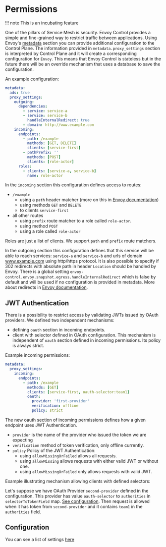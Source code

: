 # Permissions

!!! note
    This is an incubating feature

One of the pillars of Service Mesh is security.
Envoy Control provides a simple and fine-grained way to restrict traffic between applications.
Using Envoy's [metadata](https://www.envoyproxy.io/docs/envoy/latest/api-v2/api/v2/core/base.proto#core-metadata)
section you can provide additional configuration to the Control Plane.
The information provided in `metadata.proxy_settings` section is interpreted by Control Plane
and it will create a corresponding configuration for `Envoy`.
This means that Envoy Control is stateless
but in the future there will be an override mechanism that uses a database to save the configuration.

An example configuration:

```yaml
metadata:
  ads: true
  proxy_settings:
    outgoing:
      dependencies:
        - service: service-a
        - service: service-b
          handleInternalRedirect: true
        - domain: http://www.example.com
    incoming:
      endpoints:
        - path: /example
          methods: [GET, DELETE]
          clients: [service-first]
        - pathPrefix: ''
          methods: [POST]
          clients: [role-actor]
      roles:
        - clients: [service-a, service-b]
          name: role-actor
```

In the `incoming` section this configuration defines access to routes:

* `/example`
    * using a `path` header matcher (more on this in [Envoy documentation](https://www.envoyproxy.io/docs/envoy/latest/api-v2/config/rbac/v2/rbac.proto#config-rbac-v2-permission))
    * using methods `GET` and `DELETE`
    * to clients `service-first`
* all other routes
    * using `prefix` route matcher to a role called `role-actor`.
    * using method `POST`
    * using a role called `role-actor`

Roles are just a list of clients. We support `path` and `prefix` route matchers.

In the outgoing section this configuration defines that this service will be able to reach
services: `service-a` and `service-b` and urls of domain www.example.com using http/https protocol. 
It is also possible to specify if 302 redirects with absolute path in header `Location` should be
handled by Envoy. There is a global setting `envoy-control.envoy.snapshot.egress.handleInternalRedirect` which is false by default
and will be used if no configuration is provided in metadata. More about redirects in
[Envoy documentation](https://www.envoyproxy.io/docs/envoy/latest/intro/arch_overview/http/http_connection_management#internal-redirects).

## JWT Authentication

There is a possibility to restrict access by validating JWTs issued by OAuth providers.
We defined two independent mechanisms:
- defining `oauth` section in incoming endpoints.
- client with selector defined in OAuth configuration. This mechanism is independent of `oauth` section defined in incoming permissions. Its policy is always strict.


Example incoming permissions:
```yaml
metadata:
  proxy_settings:
    incoming:
      endpoints:
        - path: /example
          methods: [GET]
          clients: [service-first, oauth-selector:team1]
          oauth:
            provider: 'first-provider'
            verification: offline
            policy: strict
```
The new oauth section of incoming permissions defines how a given endpoint uses JWT Authentication.

* `provider` is the name of the provider who issued the token we are expecting
* `verification` method of token verification, only offline currently.
* `policy` Policy of the JWT Authentication:
    * using `allowMissingOrFailed` allows all requests.
    * using `allowMissing` allows requests with either valid JWT or without one.
    * using `allowMissingOrFailed` only allows requests with valid JWT.


Example illustrating mechanism allowing clients with defined selectors:

Let's suppose we have OAuth Provider `second-provider` defined in the configuration. This provider has value
`oauth-selector` to `authorities` in `selectorToTokenField` map. [See configuration](../configuration.md#jwt-filter).
Then request is allowed when it has token from `second-provider` and it contains `team1` in the `authorities` field.
## Configuration

You can see a list of settings [here](../configuration.md#permissions)
